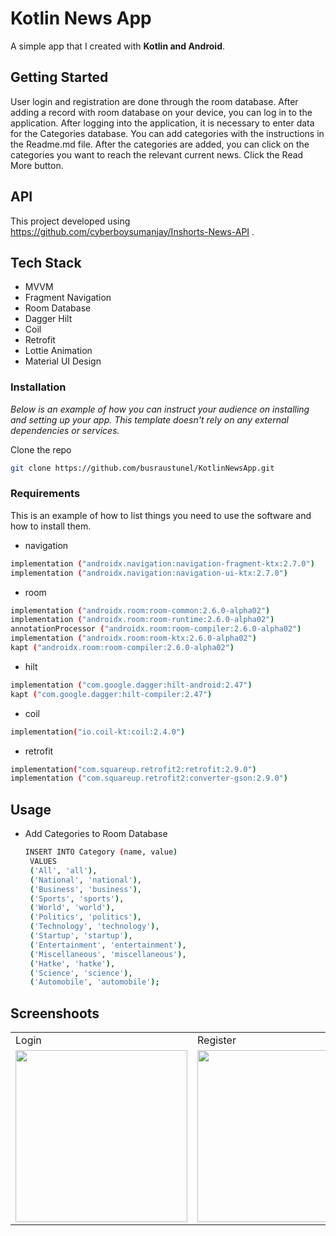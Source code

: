 # Kotlin News App

A simple app that I created with **Kotlin and Android**.

## Getting Started

User login and registration are done through the room database. After adding a record with room database on your device, you can log in to the application. After logging into the application, it is necessary to enter data for the Categories database. You can add categories with the instructions in the Readme.md file. After the categories are added, you can click on the categories you want to reach the relevant current news. Click the Read More button.

## API

This project developed using https://github.com/cyberboysumanjay/Inshorts-News-API .

## Tech Stack

- MVVM
- Fragment Navigation
- Room Database
- Dagger Hilt
- Coil
- Retrofit
- Lottie Animation
- Material UI Design

### Installation

_Below is an example of how you can instruct your audience on installing and setting up your app. This template doesn't rely on any external dependencies or services._

Clone the repo
   ```sh
   git clone https://github.com/busraustunel/KotlinNewsApp.git
   ```

### Requirements

This is an example of how to list things you need to use the software and how to install them.
  * navigation
  ```sh
  implementation ("androidx.navigation:navigation-fragment-ktx:2.7.0")
  implementation ("androidx.navigation:navigation-ui-ktx:2.7.0")
  ```

  * room
  ```sh
  implementation ("androidx.room:room-common:2.6.0-alpha02")
  implementation ("androidx.room:room-runtime:2.6.0-alpha02")
  annotationProcessor ("androidx.room:room-compiler:2.6.0-alpha02")
  implementation ("androidx.room:room-ktx:2.6.0-alpha02")
  kapt ("androidx.room:room-compiler:2.6.0-alpha02")
  ```

  * hilt
  ```sh
  implementation ("com.google.dagger:hilt-android:2.47")
  kapt ("com.google.dagger:hilt-compiler:2.47")
  ```

  * coil
  ```sh
  implementation("io.coil-kt:coil:2.4.0")
  ```

   * retrofit
  ```sh
  implementation("com.squareup.retrofit2:retrofit:2.9.0")
  implementation ("com.squareup.retrofit2:converter-gson:2.9.0")
  ```

## Usage

- Add Categories to Room Database
   ```sh
   INSERT INTO Category (name, value)
    VALUES
    ('All', 'all'),
    ('National', 'national'),
    ('Business', 'business'),
    ('Sports', 'sports'),
    ('World', 'world'),
    ('Politics', 'politics'),
    ('Technology', 'technology'),
    ('Startup', 'startup'),
    ('Entertainment', 'entertainment'),
    ('Miscellaneous', 'miscellaneous'),
    ('Hatke', 'hatke'),
    ('Science', 'science'),
    ('Automobile', 'automobile');
    ```

## Screenshoots

<table>
  <tr>
    <td>Login</td>
     <td>Register</td>
     <td>Categories</td>
     <td>News</td>
     <td>Read More</td>
  <tr>
    <td><img src="app/src/main/res/drawable/one.png" width="275" ></td>
    <td><img src="app/src/main/res/drawable/two.png" width="275" ></td>
    <td><img src="app/src/main/res/drawable/three.png" width="275"></td>
     <td><img src="app/src/main/res/drawable/four.png" width="275" ></td>
    <td><img src="app/src/main/res/drawable/five.png" width="275"></td>
 </table>





